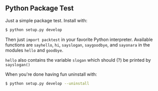 ## Python Package Test ##

Just a simple package test.  Install with:
```bash
$ python setup.py develop
```

Then just `import packtest` in your favorite Python interpreter. Available functions are `sayhello`, `hi`, `sayslogan`, `saygoodbye`, and `sayonara` in the modules `hello` and `goodbye`.  

`hello` also contains the variable `slogan` which should (?) be printed by `sayslogan()`

When you're done having fun uninstall with:

```bash
$ python setup.py develop --uninstall
```
